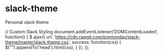 # slack-theme
Personal slack theme

// Custom Slack Styling
document.addEventListener('DOMContentLoaded', function() {
 $.ajax({
   url: 'https://cdn.rawgit.com/premonday/slack-theme/master/slack-theme.css',
   success: function(css) {
     $("<style></style>").appendTo('head').html(css);
   }
 });
});
